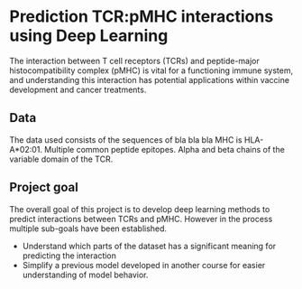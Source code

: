 # Prediction TCR:pMHC interactions using Deep Learning

The interaction between T cell receptors (TCRs) and peptide-major histocompatibility complex (pMHC) is vital for a functioning immune system, and understanding this interaction has potential applications within vaccine development and cancer treatments.

## Data
The data used consists of the sequences of bla bla bla MHC is HLA-A*02:01. Multiple common peptide epitopes. Alpha and beta chains of the variable domain of the TCR.

## Project goal
The overall goal of this project is to develop deep learning methods to predict interactions between TCRs and pMHC.
However in the process multiple sub-goals have been established.

* Understand which parts of the dataset has a significant meaning for predicting the interaction
* Simplify a previous model developed in another course for easier understanding of model behavior.
